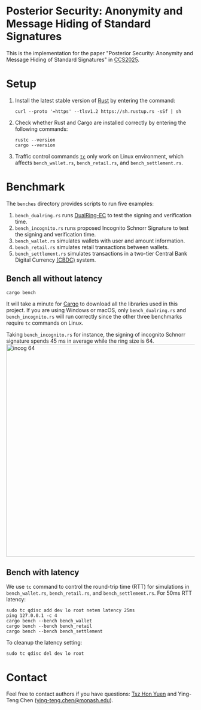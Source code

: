 # Posterior Security: Anonymity and Message Hiding of Standard Signatures

This is the implementation for the paper "Posterior Security: Anonymity and Message Hiding of Standard Signatures" in [CCS2025](https://www.sigsac.org/ccs/CCS2025/).

# Setup

1. Install the latest stable version of [Rust](https://doc.rust-lang.org/book/ch01-01-installation.html) by entering the command:
   ```
   curl --proto '=https' --tlsv1.2 https://sh.rustup.rs -sSf | sh
   ```
2. Check whether Rust and Cargo are installed correctly by entering the following commands:
   ```
   rustc --version
   cargo --version
   ```
3. Traffic control commands [`tc`](https://man7.org/linux/man-pages/man8/tc.8.html) only work on Linux environment, which affects `bench_wallet.rs`, `bench_retail.rs`, and  `bench_settlement.rs`.

# Benchmark

The `benches` directory provides scripts to run five examples:
1. `bench_dualring.rs` runs [DualRing-EC](https://eprint.iacr.org/2021/1213) to test the signing and verification time.
2. `bench_incognito.rs` runs proposed Incognito Schnorr Signature to test the signing and verification time.
3. `bench_wallet.rs` simulates wallets with user and amount information.
4. `bench_retail.rs` simulates retail transactions between wallets.
5. `bench_settlement.rs` simulates transactions in a two-tier Central Bank Digital Currency [(CBDC)](https://www.bis.org/publ/othp57.pdf) system.


## Bench all without latency

```
cargo bench
```
It will take a minute for [Cargo](https://doc.rust-lang.org/book/ch01-03-hello-cargo.html) to download all the libraries used in this project. If you are using Windows or macOS, only `bench_dualring.rs` and `bench_incognito.rs` will run correctly since the other three benchmarks require `tc` commands on Linux.

Taking `bench_incognito.rs` for instance, the signing of incognito Schnorr signature spends 45 ms in average while the ring size is 64.
<img width="567" alt="incog 64" src="https://github.com/user-attachments/assets/68be43c7-452a-4fe8-bd6e-00c44e69d5a9" />


## Bench with latency

We use `tc` command to control the round-trip time (RTT) for simulations in `bench_wallet.rs`, `bench_retail.rs`, and  `bench_settlement.rs`. For 50ms RTT latency:
```
sudo tc qdisc add dev lo root netem latency 25ms
ping 127.0.0.1 -c 4
cargo bench --bench bench_wallet
cargo bench --bench bench_retail
cargo bench --bench bench_settlement
```
To cleanup the latency setting:
```
sudo tc qdisc del dev lo root
```

# Contact

Feel free to contact authors if you have questions:
[Tsz Hon Yuen](https://thyuen.github.io/) and Ying-Teng Chen (ying-teng.chen@monash.edu).
